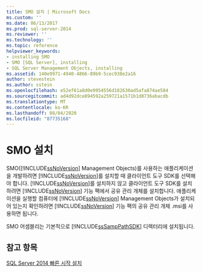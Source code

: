 ```yaml
---
title: SMO 설치 | Microsoft Docs
ms.custom: ''
ms.date: 06/13/2017
ms.prod: sql-server-2014
ms.reviewer: ''
ms.technology: ''
ms.topic: reference
helpviewer_keywords:
- installing SMO
- SMO [SQL Server], installing
- SQL Server Management Objects, installing
ms.assetid: 140e9971-4940-4866-89b9-5cec938e2a16
author: stevestein
ms.author: sstein
ms.openlocfilehash: e52ef61a8d0e9954556d182630ad5afa874ae584
ms.sourcegitcommit: ad4d92dce894592a259721a1571b1d8736abacdb
ms.translationtype: MT
ms.contentlocale: ko-KR
ms.lasthandoff: 08/04/2020
ms.locfileid: "87735168"
---
```

# <a name="installing-smo"></a>SMO 설치
  SMO([!INCLUDE[ssNoVersion](../../includes/ssnoversion-md.md)] Management Objects)를 사용하는 애플리케이션을 개발하려면 [!INCLUDE[ssNoVersion](../../includes/ssnoversion-md.md)]를 설치할 때 클라이언트 도구 SDK를 선택해야 합니다. [!INCLUDE[ssNoVersion](../../includes/ssnoversion-md.md)]를 설치하지 않고 클라이언트 도구 SDK를 설치하려면 [!INCLUDE[ssNoVersion](../../includes/ssnoversion-md.md)] 기능 팩에서 공유 관리 개체를 설치합니다. 애플리케이션을 실행할 컴퓨터에 [!INCLUDE[ssNoVersion](../../includes/ssnoversion-md.md)] Management Objects가 설치되어 있는지 확인하려면 [!INCLUDE[ssNoVersion](../../includes/ssnoversion-md.md)] 기능 팩의 공유 관리 개체 .msi를 사용하면 됩니다.  
  
 SMO 어셈블리는 기본적으로 [!INCLUDE[ssSampPathSDK](../../includes/sssamppathsdk-md.md)] 디렉터리에 설치됩니다.  
  
## <a name="see-also"></a>참고 항목  
 [SQL Server 2014 빠른 시작 설치](../../getting-started/quick-start-installation-of-sql-server-2014.md)  
  
  
